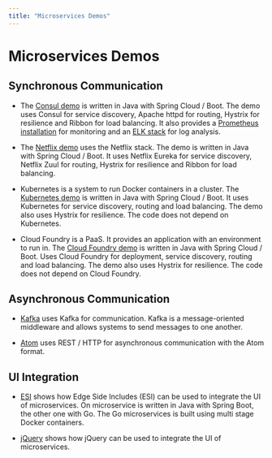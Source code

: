 ```yaml
---
title: "Microservices Demos"
---
```


# Microservices Demos

## Synchronous Communication

* The [Consul demo](https://github.com/ewolff/microservice-consul) is written
  in Java with Spring Cloud / Boot. The demo uses Consul for service discovery,
  Apache httpd for routing, Hystrix for resilience and Ribbon for load
  balancing. It also provides a
  [Prometheus installation](https://github.com/ewolff/microservice-consul#prometheus)
  for monitoring 
  and an
  [ELK stack](https://github.com/ewolff/microservice-consul#elastic-stack)
  for log analysis.

* The [Netflix demo](https://github.com/ewolff/microservice) uses the
  Netflix stack. The demo is written
  in Java with Spring Cloud / Boot. It uses Netflix Eureka for service discovery,
  Netflix Zuul for routing, Hystrix for resilience and Ribbon for load
  balancing.

* Kubernetes is a system to run Docker containers in a cluster. The
  [Kubernetes demo](https://github.com/ewolff/microservice-kubernetes)
  is written in Java with Spring Cloud / Boot. It uses Kubernetes for
  service discovery, routing and load balancing.  The demo also uses
  Hystrix for resilience. The code does not depend on Kubernetes.

* Cloud Foundry is a PaaS. It provides an application with an
  environment to run in. The
  [Cloud Foundry demo](https://github.com/ewolff/microservice-cloudfoundry)
  is written in Java with Spring Cloud / Boot. Uses Cloud Foundry for
  deployment, service discovery, routing and load balancing.  The demo
  also uses Hystrix for resilience. The code does not depend on Cloud
  Foundry.

## Asynchronous Communication

* [Kafka](https://github.com/ewolff/microservice-kafka) uses Kafka for
communication. Kafka is a message-oriented middleware and allows
systems to send messages to one another.

* [Atom](https://github.com/ewolff/microservice-atom) uses REST / HTTP
  for asynchronous communication with the Atom format.

## UI Integration

* [ESI](https://github.com/ewolff/SCS-ESI) shows how Edge Side
Includes (ESI) can be used to integrate the UI of microservices. On
microservice is written in Java with Spring Boot, the other one with
Go. The Go microservices is built using multi stage Docker containers.

* [jQuery](https://github.com/ewolff/SCS-jQuery) shows how jQuery can
  be used to integrate the UI of microservices.
